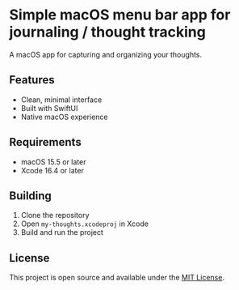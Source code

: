 # Simple macOS menu bar app for journaling / thought tracking

A macOS app for capturing and organizing your thoughts.

## Features

- Clean, minimal interface
- Built with SwiftUI
- Native macOS experience

## Requirements

- macOS 15.5 or later
- Xcode 16.4 or later

## Building

1. Clone the repository
2. Open `my-thoughts.xcodeproj` in Xcode
3. Build and run the project

## License

This project is open source and available under the [MIT License](LICENSE). 
